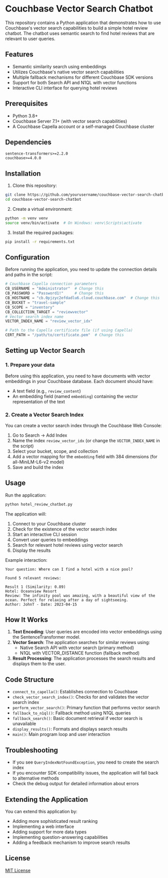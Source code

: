 # Couchbase Vector Search Chatbot

This repository contains a Python application that demonstrates how to use Couchbase's vector search capabilities to build a simple hotel review chatbot. The chatbot uses semantic search to find hotel reviews that are relevant to user queries.

## Features

- Semantic similarity search using embeddings
- Utilizes Couchbase's native vector search capabilities 
- Multiple fallback mechanisms for different Couchbase SDK versions
- Support for both Search API and N1QL with vector functions
- Interactive CLI interface for querying hotel reviews

## Prerequisites

- Python 3.8+
- Couchbase Server 7.1+ (with vector search capabilities)
- A Couchbase Capella account or a self-managed Couchbase cluster

## Dependencies

```
sentence-transformers>=2.2.0
couchbase>=4.0.0
```

## Installation

1. Clone this repository:
```bash
git clone https://github.com/yourusername/couchbase-vector-search-chatbot.git
cd couchbase-vector-search-chatbot
```

2. Create a virtual environment:
```bash
python -m venv venv
source venv/bin/activate  # On Windows: venv\Scripts\activate
```

3. Install the required packages:
```bash
pip install -r requirements.txt
```

## Configuration

Before running the application, you need to update the connection details and paths in the script:

```python
# Couchbase Capella connection parameters
CB_USERNAME = "Administrator"  # Change this
CB_PASSWORD = "Password1!"     # Change this
CB_HOSTNAME = "cb.0pjzyc2efdadlu6.cloud.couchbase.com"  # Change this
CB_BUCKET = "travel-sample"
CB_SCOPE = "inventory"
CB_COLLECTION_TARGET = "reviewvector"
# Vector search index name
VECTOR_INDEX_NAME = "review_vector_idx"

# Path to the Capella certificate file (if using Capella)
CERT_PATH = "/path/to/certificate.pem"  # Change this
```

## Setting up Vector Search

### 1. Prepare your data

Before using this application, you need to have documents with vector embeddings in your Couchbase database. Each document should have:

- A text field (e.g., `review_content`)
- An embedding field (named `embedding`) containing the vector representation of the text

### 2. Create a Vector Search Index

You can create a vector search index through the Couchbase Web Console:

1. Go to Search → Add Index
2. Name the index `review_vector_idx` (or change the `VECTOR_INDEX_NAME` in the script)
3. Select your bucket, scope, and collection
4. Add a vector mapping for the `embedding` field with 384 dimensions (for all-MiniLM-L6-v2 model)
5. Save and build the index

## Usage

Run the application:

```bash
python hotel_review_chatbot.py
```

The application will:
1. Connect to your Couchbase cluster
2. Check for the existence of the vector search index
3. Start an interactive CLI session
4. Convert user queries to embeddings
5. Search for relevant hotel reviews using vector search
6. Display the results

Example interaction:
```
Your question: Where can I find a hotel with a nice pool?

Found 5 relevant reviews:

Result 1 (Similarity: 0.89)
Hotel: Oceanview Resort
Review: The infinity pool was amazing, with a beautiful view of the ocean. Perfect for relaxing after a day of sightseeing.
Author: JohnT - Date: 2023-04-15
```

## How It Works

1. **Text Encoding**: User queries are encoded into vector embeddings using the SentenceTransformer model.
2. **Vector Search**: The application searches for similar reviews using:
   - Native Search API with vector search (primary method)
   - N1QL with VECTOR_DISTANCE function (fallback method)
3. **Result Processing**: The application processes the search results and displays them to the user.

## Code Structure

- `connect_to_capella()`: Establishes connection to Couchbase
- `check_vector_search_index()`: Checks for and validates the vector search index
- `perform_vector_search()`: Primary function that performs vector search
- `fallback_to_n1ql()`: Fallback method using N1QL queries
- `fallback_search()`: Basic document retrieval if vector search is unavailable
- `display_results()`: Formats and displays search results
- `main()`: Main program loop and user interaction

## Troubleshooting

- If you see `QueryIndexNotFoundException`, you need to create the search index
- If you encounter SDK compatibility issues, the application will fall back to alternative methods
- Check the debug output for detailed information about errors

## Extending the Application

You can extend this application by:
- Adding more sophisticated result ranking
- Implementing a web interface
- Adding support for more data types
- Implementing question-answering capabilities
- Adding a feedback mechanism to improve search results

## License

[MIT License](LICENSE)
